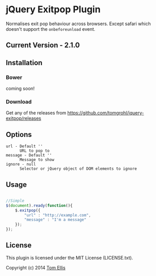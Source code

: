 # jQuery Exitpop Plugin

Normalises exit pop behaviour across browsers. Except safari which doesn't support the `onbeforeunload` event.

## Current Version - 2.1.0

## Installation


### Bower

coming soon!

### Download

Get any of the releases from https://github.com/tomgrohl/jquery-exitpop/releases


## Options

	url - Default ''
	      URL to pop to
	message - Default ''
	      Message to show
	ignore - null
	      Selector or jQuery object of DOM elements to ignore

## Usage

```javascript

//Simple
$(document).ready(function(){
    $.exitpop({
        "url" : "http://example.com",
        "message" : "I'm a message"
    });
});
```

## License

This plugin is licensed under the MIT License (LICENSE.txt).

Copyright (c) 2014 [Tom Ellis](http://www.webmuse.co.uk)